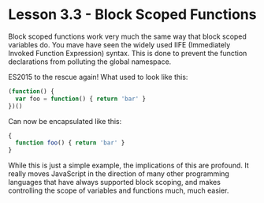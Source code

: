 # Lesson 3.3 - Block Scoped Functions

Block scoped functions work very much the same way that block scoped variables do. You mave have seen the widely used IIFE (Immediately Invoked Function Expression) syntax. This is done to prevent the function declarations from polluting the global namespace.

ES2015 to the rescue again! What used to look like this:

```js
(function() {
  var foo = function() { return 'bar' }
})()
```

Can now be encapsulated like this:

```js
{
  function foo() { return 'bar' }
}
```

While this is just a simple example, the implications of this are profound. It really moves JavaScript in the direction of many other programming languages that have always supported block scoping, and makes controlling the scope of variables and functions much, much easier.
